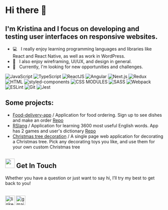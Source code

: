 # Hi there 👋

## I'm Kristina and I focus on developing and testing user interfaces on responsive websites. 
- 💻 &nbsp; I really enjoy learning programming languages and libraries like React and React Native, as well as work in WordPress.
- 🦄 &nbsp; I also enjoy wireframing, UI/UX, and design in general. 
- 🚀 &nbsp; Currently, I'm looking for new opportunities and challenges. 

![JavaScript](https://img.shields.io/badge/-JavaScript-0D1117?style=for-the-badge&logo=JavaScript)
![TypeScript](https://img.shields.io/badge/-TypeScript-0D1117?style=for-the-badge&logo=TypeScript)
![ReactJS](https://img.shields.io/badge/-ReactJS-0D1117?style=for-the-badge&logo=React)
![Angular](https://img.shields.io/badge/-Angular-0D1117?style=for-the-badge&logo=Angular)
![Next.js](https://img.shields.io/badge/-Next.js-0D1117?style=for-the-badge&logo=Next.js)
![Redux](https://img.shields.io/badge/-Redux-0D1117?style=for-the-badge&logo=Redux)
![HTML](https://img.shields.io/badge/-HTML-0D1117?style=for-the-badge&logo=html5)
![styled-components](https://img.shields.io/badge/-Styled_Component-0D1117?style=for-the-badge&logo=styled%20components)
![CSS MODULES](https://img.shields.io/badge/-CSS_Modules-0D1117?style=for-the-badge&logo=css3)
![SASS](https://img.shields.io/badge/-SASS-0D1117?style=for-the-badge&logo=sass)
![Webpack](https://img.shields.io/badge/-Webpack-0D1117?style=for-the-badge&logo=Webpack)
![ESLint](https://img.shields.io/badge/-ESLint-0D1117?style=for-the-badge&logo=ESLint)
![Git](https://img.shields.io/badge/-Git-0D1117?style=for-the-badge&logo=Git)
![Jest](https://img.shields.io/badge/-Jest-0D1117?style=for-the-badge&logo=Jest)


## Some projects:
- [Food-delivery-app](https://food-order-delivery-app.netlify.app/) / Application for food ordering. Sign up to see dishes and make an order [Repo](https://github.com/kristykov/Food-order-app)
- [RSlang](https://rs-lang-rs-school.netlify.app/) / Application for learning 3600 most useful English words. App has 2 games and user's dictionary [Repo](https://github.com/kristykov/rslang)
- [Christmas tree decoration](https://kristykov.github.io/Christmas-project/dist/) / A single page web application for decorating a Christmas tree. Pick any decorating toys you like, and use them for your own custom Christmas tree 


## <img src="https://media.giphy.com/media/iY8CRBdQXODJSCERIr/giphy.gif" width="30px"> Get In Touch
Whether you have a question or just want to say hi, I’ll try my best to get back to you!
<br>

<br>
<a href="https://www.linkedin.com/in/krystsina-kavalevich/" target="blank"><img align="center"
src="https://img.shields.io/badge/linkedin-%231DA1F2.svg?style=for-the-badge&logo=linkedin&logoColor=white"
alt="linkedin" height="30"/></a>
<a href="https://mailto:krikoax@gmail.com" target="blank"><img align="center"
src="https://img.shields.io/badge/gmail-EA4335.svg?style=for-the-badge&logo=gmail&logoColor=white"
alt="gmail" height="30"/></a>




